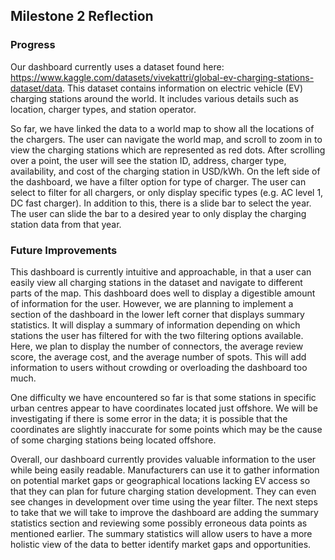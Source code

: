 ## Milestone 2 Reflection

### Progress

Our dashboard currently uses a dataset found here: https://www.kaggle.com/datasets/vivekattri/global-ev-charging-stations-dataset/data. This dataset contains information on electric vehicle (EV) charging stations around the world. It includes various details such as location, charger types, and station operator. 

So far, we have linked the data to a world map to show all the locations of the chargers. The user can navigate the world map, and scroll to zoom in to view the charging stations which are represented as red dots. After scrolling over a point, the user will see the station ID, address, charger type, availability, and cost of the charging station in USD/kWh. On the left side of the dashboard, we have a filter option for type of charger. The user can select to filter for all chargers, or only display specific types (e.g. AC level 1, DC fast charger). In addition to this, there is a slide bar to select the year. The user can slide the bar to a desired year to only display the charging station data from that year. 

### Future Improvements

This dashboard is currently intuitive and approachable, in that a user can easily view all charging stations in the dataset and navigate to different parts of the map. This dashboard does well to display a digestible amount of information for the user. However, we are planning to implement a section of the dashboard in the lower left corner that displays summary statistics. It will display a summary of information depending on which stations the user has filtered for with the two filtering options available. Here, we plan to display the number of connectors, the average review score, the average cost, and the average number of spots. This will add information to users without crowding or overloading the dashboard too much. 

One difficulty we have encountered so far is that some stations in specific urban centres appear to have coordinates located just offshore. We will be investigating if there is some error in the data; it is possible that the coordinates are slightly inaccurate for some points which may be the cause of some charging stations being located offshore. 

Overall, our dashboard currently provides valuable information to the user while being easily readable. Manufacturers can use it to gather information on potential market gaps or geographical locations lacking EV access so that they can plan for future charging station development. They can even see changes in development over time using the year filter. The next steps to take that we will take to improve the dashboard are adding the summary statistics section and reviewing some possibly erroneous data points as mentioned earlier. The summary statistics will allow users to have a more holistic view of the data to better identify market gaps and opportunities. 
